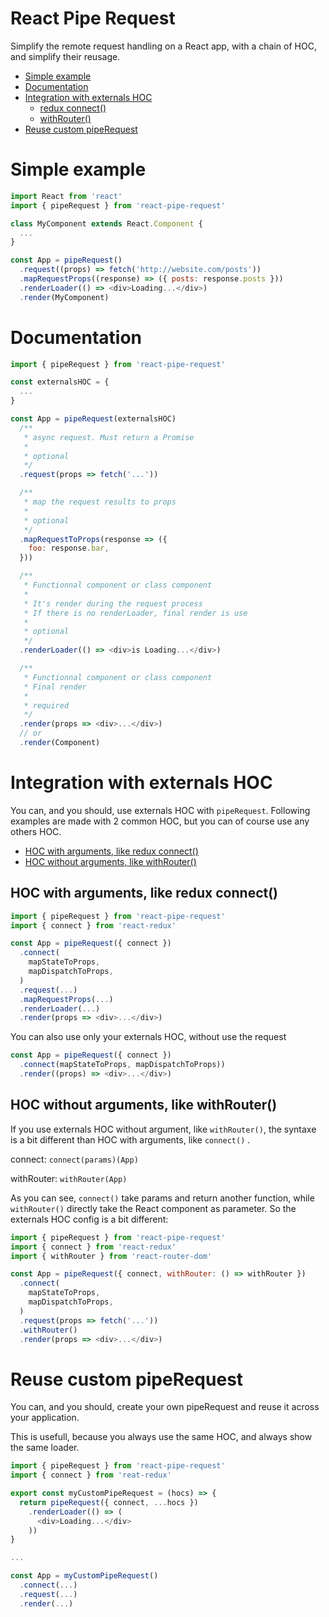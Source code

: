 # React Pipe Request

Simplify the remote request handling on a React app, with a chain of HOC, and simplify their reusage.

- [Simple example](#simple-example)
- [Documentation](#documentation)
- [Integration with externals HOC](#Integration-with-externals-HOC)
  - [redux connect()](#HOC-with-arguments-like-redux-connect)
  - [withRouter()](#HOC-without-arguments-like-withRouter)
- [Reuse custom pipeRequest](#Reuse-custom-pipeRequest)

# Simple example

```js
import React from 'react'
import { pipeRequest } from 'react-pipe-request'

class MyComponent extends React.Component {
  ...
}

const App = pipeRequest()
  .request((props) => fetch('http://website.com/posts'))
  .mapRequestProps((response) => ({ posts: response.posts }))
  .renderLoader(() => <div>Loading...</div>)
  .render(MyComponent)
```

# Documentation

```js
import { pipeRequest } from 'react-pipe-request'

const externalsHOC = {
  ...
}

const App = pipeRequest(externalsHOC)
  /**
   * async request. Must return a Promise
   *
   * optional
   */
  .request(props => fetch('...'))

  /**
   * map the request results to props
   *
   * optional
   */
  .mapRequestToProps(response => ({
    foo: response.bar,
  }))

  /**
   * Functionnal component or class component
   *
   * It's render during the request process
   * If there is no renderLoader, final render is use
   *
   * optional
   */
  .renderLoader(() => <div>is Loading...</div>)

  /**
   * Functionnal component or class component
   * Final render
   *
   * required
   */
  .render(props => <div>...</div>)
  // or
  .render(Component)
```

# Integration with externals HOC

You can, and you should, use externals HOC with `pipeRequest`. Following examples are made with 2 common HOC, but you can of course use any others HOC.

- [HOC with arguments, like redux connect()](#HOC-with-arguments-like-redux-connect)
- [HOC without arguments, like withRouter()](#HOC-without-arguments-like-withRouter)

## HOC with arguments, like redux connect()

```js
import { pipeRequest } from 'react-pipe-request'
import { connect } from 'react-redux'

const App = pipeRequest({ connect })
  .connect(
    mapStateToProps,
    mapDispatchToProps,
  )
  .request(...)
  .mapRequestProps(...)
  .renderLoader(...)
  .render(props => <div>...</div>)
```

You can also use only your externals HOC, without use the request

```js
const App = pipeRequest({ connect })
  .connect(mapStateToProps, mapDispatchToProps))
  .render((props) => <div>...</div>)
```

## HOC without arguments, like withRouter()

If you use externals HOC without argument, like `withRouter()`, the syntaxe is a bit different than HOC with arguments, like `connect()` .

connect: `connect(params)(App)`

withRouter: `withRouter(App)`

As you can see, `connect()` take params and return another function, while `withRouter()` directly take the React component as parameter. So the externals HOC config is a bit different:

```js
import { pipeRequest } from 'react-pipe-request'
import { connect } from 'react-redux'
import { withRouter } from 'react-router-dom'

const App = pipeRequest({ connect, withRouter: () => withRouter })
  .connect(
    mapStateToProps,
    mapDispatchToProps,
  )
  .request(props => fetch('...'))
  .withRouter()
  .render(props => <div>...</div>)
```

# Reuse custom pipeRequest

You can, and you should, create your own pipeRequest and reuse it across your application.

This is usefull, because you always use the same HOC, and always show the same loader.

```js
import { pipeRequest } from 'react-pipe-request'
import { connect } from 'reat-redux'

export const myCustomPipeRequest = (hocs) => {
  return pipeRequest({ connect, ...hocs })
    .renderLoader(() => (
      <div>Loading...</div>
    ))
}

...

const App = myCustomPipeRequest()
  .connect(...)
  .request(...)
  .render(...)
```
